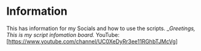 # Information
This has information for my Socials and how to use the scripts.
__Greetings, This is my script infomation board._
YouTube: [https://www.youtube.com/channel/UC0XeDyRr3ee11RGhbTJMcVg]
